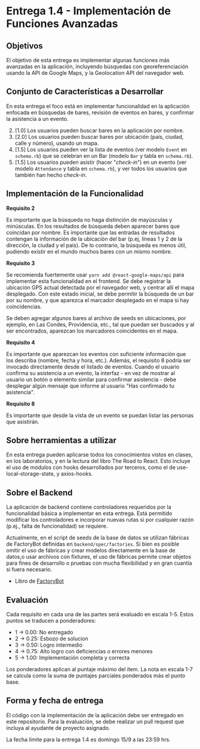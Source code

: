 # Entrega 1.4 - Implementación de Funciones Avanzadas

## Objetivos

El objetivo de esta entrega es implementar algunas funciones más avanzadas en la aplicación, incluyendo búsquedas con georeferenciación usando la API de Google Maps, y la Geolocation API del navegador web.

## Conjunto de Características a Desarrollar

En esta entrega el foco está en implementar funcionalidad en la aplicación enfocada en búsquedas de bares, revisión de eventos en bares, y confirmar la asistencia a un evento.

2. [1.0] Los usuarios pueden buscar bares en la aplicación por nombre.
3. [2.0] Los usuarios pueden buscar bares por ubicación (país, ciudad, calle y número), usando un mapa.
4. [1.5] Los usuarios pueden ver la lista de eventos (ver modelo `Event` en `schema.rb`) que se celebran en un Bar (modelo `Bar` y tabla en `schema.rb`).
8. [1.5] Los usuarios pueden asistir (hacer "_check-in_") en un evento (ver modelo `Attendance` y tabla en `schema.rb`), y ver todos los usuarios que también han hecho _check-in_.

## Implementación de la Funcionalidad

**Requisito 2**

Es importante que la búsqueda no haga distinción de mayúsculas y minúsculas. En los resultados de búsqueda deben aparecer bares que coincidan por nombre. Es importante que las entradas de resultados contengan la información de la ubicación del bar (p.ej, líneas 1 y 2 de la dirección, la ciudad y el país). De lo contrario, la búsqueda es menos útil, pudiendo existir en el mundo muchos bares con un mismo nombre.

**Requisito 3**

Se recomienda fuertemente usar `yarn add @react-google-maps/api` para implementar esta funcionalidad en el frontend. Se debe registrar la ubicación GPS actual detectada por el navegador web, y centrar allí el mapa desplegado. Con este estado inicial, se debe permitir la búsqueda de un bar por su nombre, y que aparezca el marcador desplegado en el mapa si hay coincidencias.

Se deben agregar algunos bares al archivo de seeds en ubicaciones, por ejemplo, en Las Condes, Providencia, etc., tal que puedan ser buscados y al ser encontrados, aparezcan los marcadores coincidentes en el mapa. 

**Requisito 4**

Es importante que aparezcan los eventos con suficiente información que los describa (nombre, fecha y hora, etc.). Además, el requisito 8 podría ser invocado directamente desde el listado de eventos. Cuando el usuario confirma su asistencia a un evento, la interfaz - en vez de mostrar al usuario un botón o elemento similar para confirmar asistencia - debe desplegar algún mensaje que informe al usuario "Has confirmado tu asistencia".

**Requisito 8**

Es importante que desde la vista de un evento se puedan listar las personas que asistirán.

## Sobre herramientas a utilizar

En esta entrega pueden aplicarse todos los conocimientos vistos en clases, en los laboratorios, y en la lectura del libro The Road to React. Esto incluye el uso de módulos con hooks desarrollados por terceros, como el de use-local-storage-state, y axios-hooks.

## Sobre el Backend

La aplicación de backend contiene controladores requeridos por la funcionalidad básica a implementar en esta entrega. Está permitido modificar los controladores e incorporar nuevas rutas si por cualquier razón (p.ej., falta de funcionalidad) se requiere.

Actualmente, en el script de seeds de la base de datos se utilizan fábricas de FactoryBot definidas en `backend/spec/factories`. Si bien es posible omitir el uso de fábricas y crear modelos directamente en la base de datos,o usar archivos con fixtures, el uso de fábricas permite crear objetos para fines de desarrollo o pruebas con mucha flexibilidad y en gran cuantía si fuera necesario.

* Libro de [FactoryBot](https://thoughtbot.github.io/factory_bot/intro.html)

## Evaluación

Cada requisito en cada una de las partes será evaluado en escala 1-5. Estos puntos se traducen a ponderadores:

* 1 -> 0.00: No entregado
* 2 -> 0.25: Esbozo de solucion
* 3 -> 0.50: Logro intermedio
* 4 -> 0.75: Alto logro con deficiencias o errores menores
* 5 -> 1.00: Implementación completa y correcta

Los ponderadores aplican al puntaje máximo del ítem. La nota en escala 1-7 se calcula como la suma de puntajes parciales ponderados más el punto base.

## Forma y fecha de entrega

El código con la implementación de la aplicación debe ser entregado en este repositorio. Para la evaluación, se debe realizar un pull request que incluya al ayudante de proyecto asignado.

La fecha límite para la entrega 1.4 es domingo 15/9 a las 23:59 hrs.